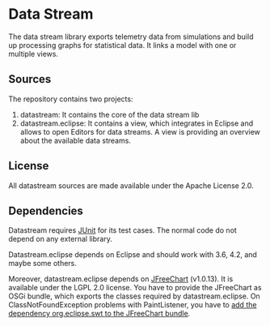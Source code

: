 Data Stream
===========

The data stream library exports telemetry data from simulations
and build up processing graphs for statistical data. It links
a model with one or multiple views.


## Sources

The repository contains two projects:
1. datastream: It contains the core of the data stream lib
2. datastream.eclipse: It contains a view, which integrates in Eclipse and allows to open Editors for data streams. A view is providing an overview about the available data streams.

## License

All datastream sources are made available under the Apache License 2.0.


## Dependencies

Datastream requires [JUnit](https://github.com/KentBeck/junit) for its test cases.
The normal code do not depend on any external library.

Datastream.eclipse depends on Eclipse and should work with 3.6, 4.2, and maybe some others.

Moreover, datastream.eclipse depends on [JFreeChart](http://sourceforge.net/projects/jfreechart/) (v1.0.13).
It is available under the LGPL 2.0 license.
You have to provide the JFreeChart as OSGi bundle, which exports the classes required by datastream.eclipse.
On ClassNotFoundException problems with PaintListener, you have to
[add the dependency org.eclipse.swt to the JFreeChart bundle](http://www.java-forum.org/plattformprogrammierung/84229-jfreechart-eclipse-rcp.html).
